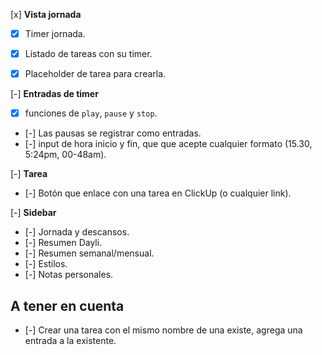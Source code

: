 
[x] **Vista jornada**
- [x] Timer jornada.
- [x] Listado de tareas con su timer.
- [x] Placeholder de tarea para crearla.
    

[-] **Entradas de timer**
- [x] funciones de `play`, `pause` y `stop`.
- [-] Las pausas se registrar como entradas.
- [-] input de hora inicio y fin, que que acepte cualquier formato (15.30, 5:24pm, 00-48am).


[-] **Tarea**
- [-] Botón que enlace con una tarea en ClickUp (o cualquier link).


[-] **Sidebar**
- [-] Jornada y descansos.
- [-] Resumen Dayli.
- [-] Resumen semanal/mensual.
- [-] Estilos.
- [-] Notas personales.


## A tener en cuenta
- [-] Crear una tarea con el mismo nombre de una existe, agrega una entrada a la existente.